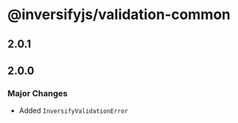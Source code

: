 # @inversifyjs/validation-common

## 2.0.1

## 2.0.0

### Major Changes

- Added `InversifyValidationError`
